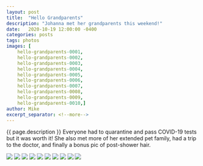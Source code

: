 ```yaml
---
layout: post
title:  "Hello Grandparents"
description: "Johanna met her grandparents this weekend!"
date:   2020-10-19 12:00:00 -0400
categories: posts
tags: photos
images: [
	hello-grandparents-0001, 
	hello-grandparents-0002,
	hello-grandparents-0003, 
	hello-grandparents-0004,
	hello-grandparents-0005, 
	hello-grandparents-0006,
	hello-grandparents-0007, 
	hello-grandparents-0008,
	hello-grandparents-0009, 
	hello-grandparents-0010,]
author: Mike
excerpt_separator: <!--more-->
---
```

{{ page.description }} <!--more--> Everyone had to quarantine and pass COVID-19 tests but it was worth it! She also met more of her extended pet family, had a trip to the doctor, and finally a bonus pic of post-shower hair.

![](/assets/img/posts/2020/10/19/hello-grandparents/hello-grandparents-0001.jpg)
![](/assets/img/posts/2020/10/19/hello-grandparents/hello-grandparents-0002.jpg)
![](/assets/img/posts/2020/10/19/hello-grandparents/hello-grandparents-0003.jpg)
![](/assets/img/posts/2020/10/19/hello-grandparents/hello-grandparents-0004.jpg)
![](/assets/img/posts/2020/10/19/hello-grandparents/hello-grandparents-0005.jpg)
![](/assets/img/posts/2020/10/19/hello-grandparents/hello-grandparents-0006.jpg)
![](/assets/img/posts/2020/10/19/hello-grandparents/hello-grandparents-0007.jpg)
![](/assets/img/posts/2020/10/19/hello-grandparents/hello-grandparents-0008.jpg)
![](/assets/img/posts/2020/10/19/hello-grandparents/hello-grandparents-0009.jpg)
![](/assets/img/posts/2020/10/19/hello-grandparents/hello-grandparents-0010.jpg)

